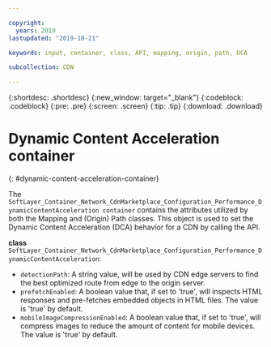 ```yaml
---

copyright:
  years: 2019
lastupdated: "2019-10-21"

keywords: input, container, class, API, mapping, origin, path, DCA

subcollection: CDN

---
```


{:shortdesc: .shortdesc}
{:new_window: target="_blank"}
{:codeblock: .codeblock}
{:pre: .pre}
{:screen: .screen}
{:tip: .tip}
{:download: .download}

# Dynamic Content Acceleration container
{: #dynamic-content-acceleration-container}

The `SoftLayer_Container_Network_CdnMarketplace_Configuration_Performance_DynamicContentAcceleration container` contains the attributes utilized by both the Mapping and (Origin) Path classes. This object is used to set the Dynamic Content Acceleration (DCA) behavior for a CDN by calling the API.

**class** `SoftLayer_Container_Network_CdnMarketplace_Configuration_Performance_DynamicContentAcceleration`:

* `detectionPath`: A string value, will be used by CDN edge servers to find the best optimized route from edge to the origin server.
* `prefetchEnabled`: A boolean value that, if set to 'true', will inspects HTML responses and pre-fetches embedded objects in HTML files. The value is 'true' by default.
* `mobileImageCompressionEnabled`: A boolean value that, if set to 'true', will compress images to reduce the amount of content for mobile devices. The value is 'true' by default.
